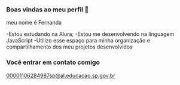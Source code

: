 ### Boas vindas ao meu perfil 💙

meu nome é Fernanda

-Estou estudando na Alura;
-Estou me desenvolvendo na linguagem JavaScript
-Utilizo esse espaço para minha organização e compartilhamento dos meu projetos desenvolvidos

### Você entrar em contato comigo

00001106284987sp@al.educacao.sp.gov.br
